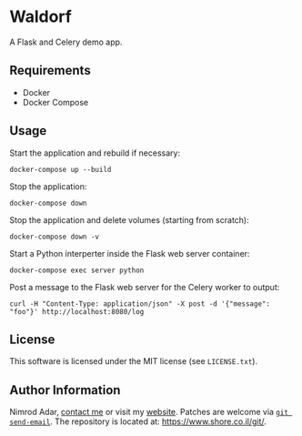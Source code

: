 # Waldorf

A Flask and Celery demo app.

## Requirements

- Docker
- Docker Compose

## Usage

Start the application and rebuild if necessary:

```
docker-compose up --build
```

Stop the application:

```
docker-compose down
```

Stop the application and delete volumes (starting from scratch):

```
docker-compose down -v
```

Start a Python interperter inside the Flask web server container:

```
docker-compose exec server python
```

Post a message to the Flask web server for the Celery worker to output:

```
curl -H "Content-Type: application/json" -X post -d '{"message": "foo"}' http://localhost:8080/log
```


## License

This software is licensed under the MIT license (see `LICENSE.txt`).

## Author Information

Nimrod Adar, [contact me](mailto:nimrod@shore.co.il) or visit my [website](
https://www.shore.co.il/). Patches are welcome via [`git send-email`](
http://git-scm.com/book/en/v2/Git-Commands-Email). The repository is located
at: <https://www.shore.co.il/git/>.
